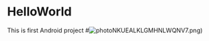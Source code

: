 # HelloWorld
This is first Android project
#![photo](https://github.com/Timejzk/HelloWorld/blob/master/photo/%24%7BF6)NKUEALKLGMHNLWQNV7.png)
